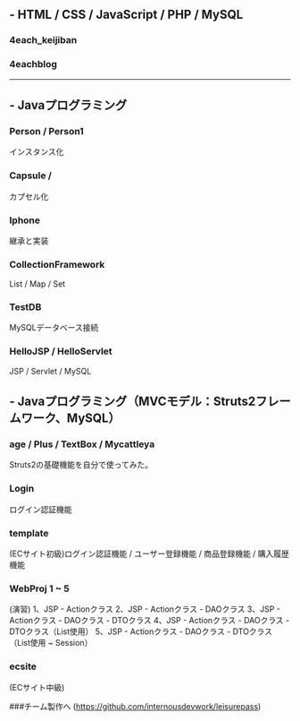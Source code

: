 
## - HTML / CSS / JavaScript / PHP / MySQL
### 4each_keijiban
### 4eachblog
----------------------
## - Javaプログラミング

### Person / Person1
インスタンス化

### Capsule / 
カプセル化

### Iphone
継承と実装

### CollectionFramework
List / Map / Set

### TestDB
MySQLデータベース接続

### HelloJSP / HelloServlet
JSP / Servlet / MySQL

## - Javaプログラミング（MVCモデル：Struts2フレームワーク、MySQL）

### age / Plus / TextBox / Mycattleya
Struts2の基礎機能を自分で使ってみた。

### Login
ログイン認証機能

### template
(ECサイト初級)ログイン認証機能 / ユーザー登録機能 / 商品登録機能 / 購入履歴機能

### WebProj 1 ~ 5
(演習)
1、JSP - Actionクラス
2、JSP - Actionクラス - DAOクラス
3、JSP - Actionクラス - DAOクラス - DTOクラス
4、JSP - Actionクラス - DAOクラス - DTOクラス（List使用）
5、JSP - Actionクラス - DAOクラス - DTOクラス（List使用 ~ Session）

### ecsite
(ECサイト中級)

###チーム製作へ
(https://github.com/internousdevwork/leisurepass)
